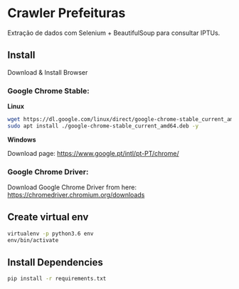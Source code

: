 # Crawler Prefeituras
Extração de dados com Selenium + BeautifulSoup para consultar IPTUs.

## Install

Download & Install Browser

### Google Chrome Stable:

**Linux**

```bash
wget https://dl.google.com/linux/direct/google-chrome-stable_current_amd64.deb
sudo apt install ./google-chrome-stable_current_amd64.deb -y
```

**Windows**

Download page: https://www.google.pt/intl/pt-PT/chrome/

### Google Chrome Driver:

Download Google Chrome Driver from here: https://chromedriver.chromium.org/downloads

## Create virtual env

``` bash
virtualenv -p python3.6 env
env/bin/activate
```

## Install Dependencies

``` bash
pip install -r requirements.txt
```